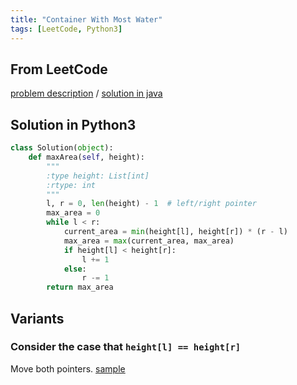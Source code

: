 ```yaml
---
title: "Container With Most Water"
tags: [LeetCode, Python3]
---
```


## From LeetCode
[problem description](https://leetcode.com/problems/container-with-most-water/description/)
/
[solution in java](https://leetcode.com/problems/container-with-most-water/solution/#approach-2-two-pointer-approach)

## Solution in Python3
```python
class Solution(object):
    def maxArea(self, height):
        """
        :type height: List[int]
        :rtype: int
        """
        l, r = 0, len(height) - 1  # left/right pointer 
        max_area = 0
        while l < r:
            current_area = min(height[l], height[r]) * (r - l)
            max_area = max(current_area, max_area)
            if height[l] < height[r]:
                l += 1
            else:
                r -= 1
        return max_area
```

## Variants

### Consider the case that `height[l] == height[r]`
Move both pointers. [sample](http://bangbingsyb.blogspot.com/2014/11/leetcode-container-with-most-water.html)
